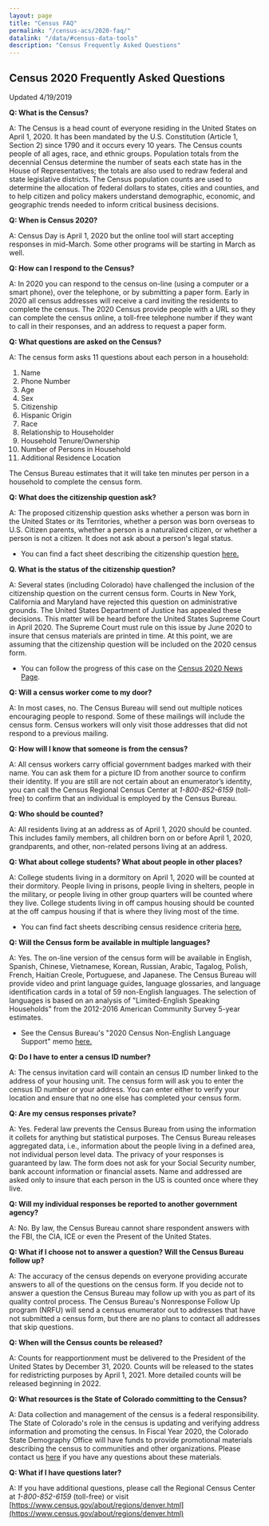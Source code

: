 ```yaml
---
layout: page
title: "Census FAQ"
permalink: "/census-acs/2020-faq/"
datalink: "/data/#census-data-tools"
description: "Census Frequently Asked Questions"
---
```


## Census 2020 Frequently Asked Questions

Updated 4/19/2019

**Q: What is the Census?**

A: The Census is a head count of everyone residing in the United States on April 1, 2020.  It has been mandated by the U.S. Constitution (Article 1, Section 2) since 1790 and it occurs every 10 years.  The Census counts people of all ages, race, and ethnic groups. Population totals from the decennial Census determine the number of seats each state has in the House of Representatives; the totals are also used to redraw federal and state legislative districts. The Census population counts are used to determine the allocation of federal dollars to states, cities and counties, and to help citizen and policy makers understand demographic, economic, and geographic trends needed to inform critical business decisions.

**Q: When is Census 2020?**

A: Census Day is April 1, 2020 but the online tool will start accepting responses in mid-March.  Some other programs will be starting in March as well.

**Q: How can I respond to the Census?**

A: In 2020 you can respond to the census on-line (using a computer or a smart phone), over the telephone, or by submitting a paper form.  Early in 2020 all census addresses will receive a card inviting the residents to complete the census.  The 2020 Census provide people with a URL so they can complete the census online, a toll-free telephone number if they want to call in their responses, and an address to request a paper form.

**Q:  What questions are asked on the Census?**

A: The census form asks 11 questions about each person in a household:

1. Name
2. Phone Number
3. Age
4. Sex
5. Citizenship 
6. Hispanic Origin
7. Race
8. Relationship to Householder 
9. Household Tenure/Ownership
10. Number of Persons in Household
11. Additional Residence Location
 
The Census Bureau estimates that it will take ten minutes per person in a household to complete the census form.

**Q: What does the citizenship question ask?**

A: The proposed citizenship question asks whether a person was born in the United States or its Territories, whether a person was born overseas to U.S. Citizen parents,  whether a person is a naturalized citizen, or whether a person is not a citizen.   It does not ask about a person's legal status.

- You can find a fact sheet describing the citizenship question [here.](https://demography.dola.colorado.gov/census-acs/2020-factsheets/)

**Q. What is the status of the citizenship question?**

A:  Several states (including Colorado) have challenged the inclusion of the citizenship question on the current census form.  Courts in New York, California and Maryland have rejected this question on administrative grounds.  The United States Department of Justice has appealed these decisions. This matter will be heard before the United States Supreme Court in April 2020.  The Supreme Court must rule on this issue by June 2020 to insure that census materials are printed in time. At this point, we are assuming that the citizenship question will be included on the 2020 census form.

- You can follow the progress of this case on the [Census 2020 News Page](https://demography.dola.colorado.gov/census-acs/2020-news/).

**Q: Will a census worker come to my door?**

A: In most cases, no.  The Census Bureau will send out multiple notices encouraging people to respond.  Some of these mailings will include the census form.  Census workers will only visit those addresses that did not respond to a previous mailing. 

**Q: How will I know that someone is from the census?**

A: All census workers carry official government badges marked with their name.  You can ask them for a picture ID from another source to confirm their identity.  If you are still are not certain about an enumerator’s identity, you can call the Census Regional Census Center at *1-800-852-6159* (toll-free) to confirm that an individual is employed by the Census Bureau.

**Q: Who should be counted?**

A: All residents living at an address as of April 1, 2020 should be counted.  This includes family members, all children born on or before April 1, 2020,  grandparents, and other, non-related persons living at an address.

**Q: What about college students? What about people in other places?**

A: College students living in a dormitory on April 1, 2020 will be counted at their dormitory.  People living in prisons, people living in shelters, people in the military, or people living in other group quarters will be counted where they live.  College students living in off campus housing should be counted at the off campus housing if that is where they living most of the time.

- You can find fact sheets describing census residence criteria [here.](https://demography.dola.colorado.gov/census-acs/2020-factsheets/)

**Q: Will the Census form be available in multiple languages?**

A: Yes.  The on-line version of the census form will be available in English, Spanish, Chinese, Vietnamese, Korean, Russian, Arabic,
Tagalog, Polish, French, Haitian Creole, Portuguese, and Japanese.  The Census Bureau will provide video and print language guides, language glossaries, and language identification cards in  a total of 59 non-English languages.  The selection of languages is based on an analysis of "Limited-English Speaking Households" from the 2012-2016 American Community Survey 5-year estimates.

- See the Census Bureau's "2020 Census Non-English Language Support" memo [here.](https://www2.census.gov/programs-surveys/decennial/2020/program-management/memo-series/2020-memo-2018_06.pdf)


**Q: Do I have to enter a census ID number?**

A: The census invitation card will contain an census ID number linked to the address of your housing unit.  The census form will ask you to enter the census ID number or your address.  You can enter either to verify your location and ensure that no one else has completed your census form.

**Q: Are my census responses private?**

A: Yes.  Federal law prevents the Census Bureau from using the information it collets for anything but statistical purposes.  The Census Bureau releases aggregated data, i.e., information about the people living in a defined area, not individual person level data.  The privacy of your responses is guaranteed by law.  The form does not ask for your Social Security number, bank account information or financial assets.  Name and addressed are asked only to insure that each person in the US is counted once where they live.  

**Q: Will my individual responses be reported to another government agency?**

A: No.  By law, the Census Bureau cannot share respondent answers with the FBI, the CIA, ICE or even the Present of the United States.

**Q: What if I choose not to answer a question?  Will the Census Bureau follow up?**

A: The accuracy of the census depends on everyone providing accurate answers to all of the questions on the census form.  If you decide not to answer a question the Census Bureau may follow up with you as part of its quality control process.  The Census Bureau's Nonresponse Follow Up program (NRFU) will send a census enumerator out to addresses that have not submitted a census form, but there are no plans to contact all addresses that skip questions.

**Q: When will the Census counts be released?**

A: Counts for reapportionment must be delivered to the President of the United States by December 31, 2020.  Counts will be released to the states for redistricting purposes by April 1, 2021.  More detailed counts will be released beginning in 2022.


**Q: What resources is the State of Colorado committing to the Census?**

A: Data collection and management of the census is a federal responsibility.  The State of Colorado's role in the census is updating and verifying address information and promoting the census.  In Fiscal Year 2020, the Colorado State Demography Office will have funds to provide promotional materials describing the census to communities and other organizations.  Please contact us [here](mailto:adam.bickford@state.co.us)  if you have any questions about these materials.

**Q: What if I have questions later?**

A: If you have additional questions, please call the Regional Census Center at *1-800-852-6159* (toll-free) or visit [https://www.census.gov/about/regions/denver.html](https://www.census.gov/about/regions/denver.html)
